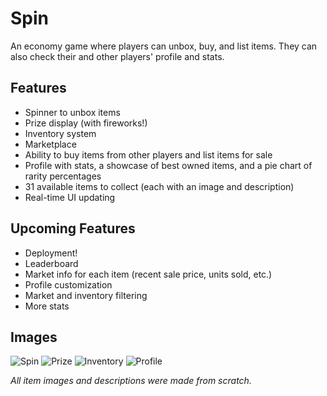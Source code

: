# Spin

An economy game where players can unbox, buy, and list items. They can also check their and other players' profile and stats. 

## Features
- Spinner to unbox items 
- Prize display (with fireworks!)
- Inventory system
- Marketplace 
- Ability to buy items from other players and list items for sale 
- Profile with stats, a showcase of best owned items, and a pie chart of rarity percentages 
- 31 available items to collect (each with an image and description) 
- Real-time UI updating

## Upcoming Features 
- Deployment!
- Leaderboard 
- Market info for each item (recent sale price, units sold, etc.)
- Profile customization 
- Market and inventory filtering 
- More stats

## Images 
![Spin](project_images/Spin.png "Spin")
![Prize](project_images/Prize.png "Prize")
![Inventory](project_images/Inventory.png "Inventory")
![Profile](project_images/Profile.png "Profile")

*All item images and descriptions were made from scratch.*
